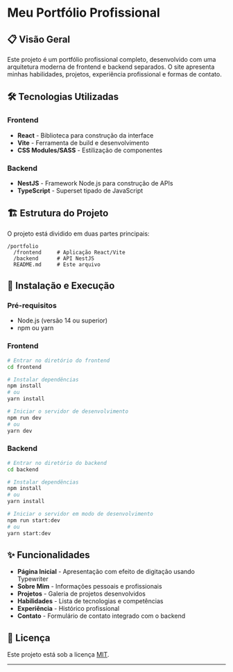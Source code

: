 # Meu Portfólio Profissional

## 📋 Visão Geral

Este projeto é um portfólio profissional completo, desenvolvido com uma arquitetura moderna de frontend e backend separados. O site apresenta minhas habilidades, projetos, experiência profissional e formas de contato.

## 🛠️ Tecnologias Utilizadas

### Frontend
- **React** - Biblioteca para construção da interface
- **Vite** - Ferramenta de build e desenvolvimento
- **CSS Modules/SASS** - Estilização de componentes

### Backend
- **NestJS** - Framework Node.js para construção de APIs
- **TypeScript** - Superset tipado de JavaScript

## 🏗️ Estrutura do Projeto

O projeto está dividido em duas partes principais:

```
/portfolio
  /frontend     # Aplicação React/Vite
  /backend      # API NestJS
  README.md     # Este arquivo
```

## 🚀 Instalação e Execução

### Pré-requisitos
- Node.js (versão 14 ou superior)
- npm ou yarn
### Frontend

```bash
# Entrar no diretório do frontend
cd frontend

# Instalar dependências
npm install
# ou
yarn install

# Iniciar o servidor de desenvolvimento
npm run dev
# ou
yarn dev
```

### Backend

```bash
# Entrar no diretório do backend
cd backend

# Instalar dependências
npm install
# ou
yarn install

# Iniciar o servidor em modo de desenvolvimento
npm run start:dev
# ou
yarn start:dev
```

## ✨ Funcionalidades

- **Página Inicial** - Apresentação com efeito de digitação usando Typewriter
- **Sobre Mim** - Informações pessoais e profissionais
- **Projetos** - Galeria de projetos desenvolvidos
- **Habilidades** - Lista de tecnologias e competências
- **Experiência** - Histórico profissional
- **Contato** - Formulário de contato integrado com o backend

## 📝 Licença

Este projeto está sob a licença [MIT](LICENSE).

---